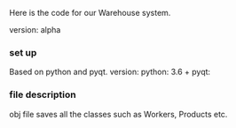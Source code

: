 Here is the code for our Warehouse system.

version: alpha

### set up  
Based on python and pyqt.
version:
python: 3.6 +
pyqt:

### file description  

obj file saves all the classes such as Workers, Products etc.  
